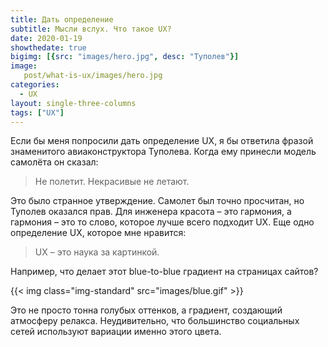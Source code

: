 ```yaml
---
title: Дать определение 
subtitle: Мысли вслух. Что такое UX?
date: 2020-01-19
showthedate: true
bigimg: [{src: "images/hero.jpg", desc: "Туполев"}]
image:
   post/what-is-ux/images/hero.jpg
categories:
  - UX
layout: single-three-columns
tags: ["UX"]
---
```


Если бы меня попросили дать определение UX, я бы ответила фразой знаменитого авиаконструктора Туполева. <!--more-->Когда ему принесли модель самолёта он сказал:

> Не полетит. Некрасивые не летают.

Это было странное утверждение. Самолет был точно просчитан, но Туполев оказался прав. Для инженера красота – это гармония, а гармония – это то слово, которое лучше всего подходит UX. Еще одно определение UX, которое мне нравится:

> UX – это наука за картинкой.

Например, что делает этот  blue-to-blue градиент на страницах сайтов?

{{< img class="img-standard" src="images/blue.gif"   >}}

Это не просто  тонна голубых оттенков, а градиент, создающий атмосферу релакса. Неудивительно, что большинство социальных сетей используют вариации  именно этого цвета. 




